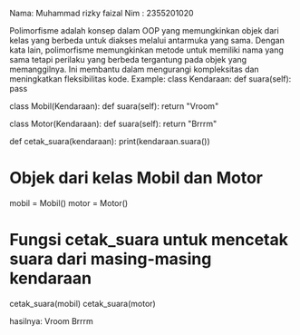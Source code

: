 Nama: Muhammad rizky faizal
Nim : 2355201020

Polimorfisme adalah konsep dalam OOP yang memungkinkan objek dari kelas yang berbeda untuk diakses melalui antarmuka yang sama. Dengan kata lain, polimorfisme memungkinkan metode untuk memiliki nama yang sama tetapi perilaku yang berbeda tergantung pada objek yang memanggilnya. Ini membantu dalam mengurangi kompleksitas dan meningkatkan fleksibilitas kode.
Example:
class Kendaraan:
    def suara(self):
        pass

class Mobil(Kendaraan):
    def suara(self):
        return "Vroom"

class Motor(Kendaraan):
    def suara(self):
        return "Brrrm"

def cetak_suara(kendaraan):
    print(kendaraan.suara())

# Objek dari kelas Mobil dan Motor
mobil = Mobil()
motor = Motor()

# Fungsi cetak_suara untuk mencetak suara dari masing-masing kendaraan
cetak_suara(mobil)
cetak_suara(motor)

hasilnya:
Vroom
Brrrm
